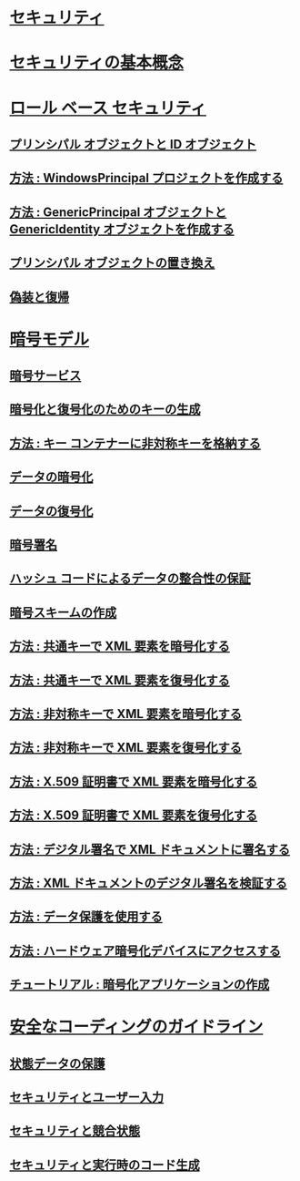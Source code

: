 # [セキュリティ](index.md)
# [セキュリティの基本概念](key-security-concepts.md)
# [ロール ベース セキュリティ](role-based-security.md)
## [プリンシパル オブジェクトと ID オブジェクト](principal-and-identity-objects.md)
## [方法 : WindowsPrincipal プロジェクトを作成する](how-to-create-a-windowsprincipal-object.md)
## [方法 : GenericPrincipal オブジェクトと GenericIdentity オブジェクトを作成する](how-to-create-genericprincipal-and-genericidentity-objects.md)
## [プリンシパル オブジェクトの置き換え](replacing-a-principal-object.md)
## [偽装と復帰](impersonating-and-reverting.md)
# [暗号モデル](cryptography-model.md)
## [暗号サービス](cryptographic-services.md)
## [暗号化と復号化のためのキーの生成](generating-keys-for-encryption-and-decryption.md)
## [方法 : キー コンテナーに非対称キーを格納する](how-to-store-asymmetric-keys-in-a-key-container.md)
## [データの暗号化](encrypting-data.md)
## [データの復号化](decrypting-data.md)
## [暗号署名](cryptographic-signatures.md)
## [ハッシュ コードによるデータの整合性の保証](ensuring-data-integrity-with-hash-codes.md)
## [暗号スキームの作成](creating-a-cryptographic-scheme.md)
## [方法 : 共通キーで XML 要素を暗号化する](how-to-encrypt-xml-elements-with-symmetric-keys.md)
## [方法 : 共通キーで XML 要素を復号化する](how-to-decrypt-xml-elements-with-symmetric-keys.md)
## [方法 : 非対称キーで XML 要素を暗号化する](how-to-encrypt-xml-elements-with-asymmetric-keys.md)
## [方法 : 非対称キーで XML 要素を復号化する](how-to-decrypt-xml-elements-with-asymmetric-keys.md)
## [方法 : X.509 証明書で XML 要素を暗号化する](how-to-encrypt-xml-elements-with-x-509-certificates.md)
## [方法 : X.509 証明書で XML 要素を復号化する](how-to-decrypt-xml-elements-with-x-509-certificates.md)
## [方法 : デジタル署名で XML ドキュメントに署名する](how-to-sign-xml-documents-with-digital-signatures.md)
## [方法 : XML ドキュメントのデジタル署名を検証する](how-to-verify-the-digital-signatures-of-xml-documents.md)
## [方法 : データ保護を使用する](how-to-use-data-protection.md)
## [方法 : ハードウェア暗号化デバイスにアクセスする](how-to-access-hardware-encryption-devices.md)
## [チュートリアル : 暗号化アプリケーションの作成](walkthrough-creating-a-cryptographic-application.md)
# [安全なコーディングのガイドライン](secure-coding-guidelines.md)
## [状態データの保護](securing-state-data.md)
## [セキュリティとユーザー入力](security-and-user-input.md)
## [セキュリティと競合状態](security-and-race-conditions.md)
## [セキュリティと実行時のコード生成](security-and-on-the-fly-code-generation.md)
